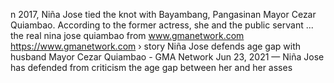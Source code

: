n 2017, Niña Jose tied the knot with Bayambang, Pangasinan Mayor Cezar Quiambao. According to the former actress, she and the public servant ...
the real nina jose quiambao from www.gmanetwork.com
https://www.gmanetwork.com › story
Niña Jose defends age gap with husband Mayor Cezar Quiambao - GMA Network
Jun 23, 2021 — Niña Jose has defended from criticism the age gap between her and her asses
